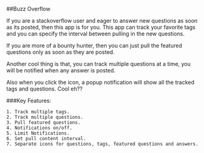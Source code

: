 ##Buzz Overflow

If you are a stackoverflow user and eager to answer new questions as soon as its posted, then this app is for you. This app can track your favorite tags and you can specify the interval between pulling in the new questions.

If you are more of a bounty hunter, then you can just pull the featured questions only as soon as they are posted.

Another cool thing is that, you can track multiple questions at a time, you will be notified when any answer is posted.

Also when you click the icon, a popup notification will show all the tracked tags and questions. Cool eh??


###Key Features:

    1. Track multiple tags.
    2. Track multiple questions.
    3. Pull featured questions.
    4. Notifications on/off.
    5. Limit Notifications.
    6. Set pull content interval.
    7. Separate icons for questions, tags, featured questions and answers.
